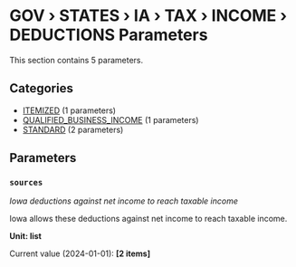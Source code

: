 # GOV › STATES › IA › TAX › INCOME › DEDUCTIONS Parameters

This section contains 5 parameters.

## Categories

- [ITEMIZED](itemized/index.md) (1 parameters)
- [QUALIFIED_BUSINESS_INCOME](qualified_business_income/index.md) (1 parameters)
- [STANDARD](standard/index.md) (2 parameters)

## Parameters

### `sources`
*Iowa deductions against net income to reach taxable income*

Iowa allows these deductions against net income to reach taxable income.

**Unit: list**

Current value (2024-01-01): **[2 items]**

